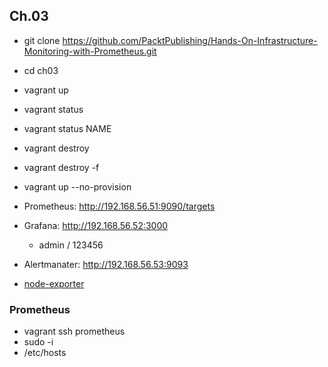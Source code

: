 ## Ch.03
- git clone https://github.com/PacktPublishing/Hands-On-Infrastructure-Monitoring-with-Prometheus.git
- cd ch03
- vagrant up
- vagrant status
- vagrant status NAME
- vagrant destroy
- vagrant destroy -f
- vagrant up --no-provision

- Prometheus: http://192.168.56.51:9090/targets
- Grafana: http://192.168.56.52:3000
  - admin / 123456
- Alertmanater: http://192.168.56.53:9093
- [node-exporter](https://prometheus.io/docs/guides/node-exporter/)

### Prometheus
- vagrant ssh prometheus
- sudo -i
- /etc/hosts